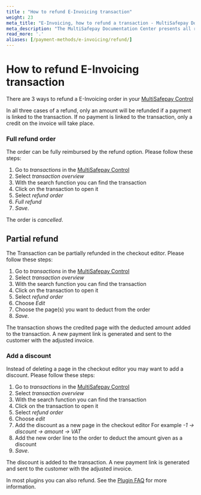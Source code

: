 ```yaml
---
title : "How to refund E-Invoicing transaction"
weight: 23
meta_title: "E-Invoicing, how to refund a transaction - MultiSafepay Docs"
meta_description: "The MultiSafepay Documentation Center presents all relevant information about our Plugins and API. You can also find support pages for payment methods, tools and general questions as well as the contact details of our Support and Integration Teams."
read_more: '.'
aliases: [/payment-methods/e-invoicing/refund/]
---
```

# How to refund E-Invoicing transaction
There are 3 ways to refund a E-Invoicing order in your [MultiSafepay Control](https://merchant.multisafepay.com)

In all three cases of a refund, only an amount will be refunded if a payment is linked to the transaction.
If no payment is linked to the transaction, only a credit on the invoice will take place.

### Full refund order
The order can be fully reimbursed by the refund option. Please follow these steps:

1. Go to _transactions_ in the [MultiSafepay Control](https://merchant.multisafepay.com)
2. Select _transaction overview_
3. With the search function you can find the transaction
4. Click on the transaction to open it
5. Select _refund order_
6. _Full refund_
7. _Save_.

The order is _cancelled_.

## Partial refund
The Transaction can be partially refunded in the checkout editor. Please follow these steps:

1. Go to _transactions_ in the [MultiSafepay Control](https://merchant.multisafepay.com)
2. Select _transaction overview_
3. With the search function you can find the transaction
4. Click on the transaction to open it
5. Select _refund order_
6. Choose _Edit_
7. Choose the page(s) you want to deduct from the order
8. _Save_.

The transaction shows the credited page with the deducted amount added to the transaction.
A new payment link is generated and sent to the customer with the adjusted invoice.

### Add a discount 
Instead of deleting a page in the checkout editor you may want to add a discount. Please follow these steps:

1. Go to _transactions_ in the [MultiSafepay Control](https://merchant.multisafepay.com)
2. Select _transaction overview_
3. With the search function you can find the transaction
4. Click on the transaction to open it
5. Select _refund order_
6. Choose _edit_
7. Add the discount as a new page in the checkout editor
For example _-1 → discount → amount  → VAT_
8. Add the new order line to the order to deduct the amount given as a discount
9. _Save_.

The discount is added to the transaction.
A new payment link is generated and sent to the customer with the adjusted invoice.

In most plugins you can also refund. See the [Plugin FAQ](/integrations/plugins) for more information.
